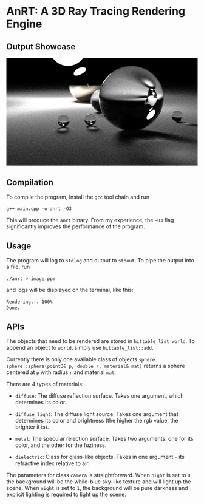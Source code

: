 # AnRT: A 3D Ray Tracing Rendering Engine

## Output Showcase

![](image.jpeg)

## Compilation

To compile the program, install the `gcc` tool chain and run

```
g++ main.cpp -o anrt -O3
```

This will produce the `anrt` binary. From my experience, the `-O3` flag significantly improves the performance of the program.

## Usage

The program will log to `stdlog` and output to `stdout`. To pipe the output into a file, run 

```
./anrt > image.ppm
```
and logs will be displayed on the terminal, like this:
```
Rendering... 100% 
Done.
```

## APIs

The objects that need to be rendered are stored in `hittable_list world`. To append an object to `world`, simply use `hittable_list::add`.

Currently there is only one avaliable class of objects `sphere`. `sphere::sphere(point3& p, double r, material& mat)` returns a sphere centered at `p` with radius `r` and material `mat`.

There are 4 types of materials:

- `diffuse`: The diffuse reflection surface. Takes one argument, which determines its color.

- `diffuse_light`: The diffuse light source. Takes one argument that determines its color and brightness (the higher the rgb value, the brighter it is).

- `metal`: The specular relection surface. Takes two arguments: one for its color, and the other for the fuziness.

- `dielectric`: Class for glass-like objects. Takes in one argument - its refractive index relative to air.

The parameters for class `camera` is straightforward. When `night` is set to `0`, the background will be the while-blue sky-like texture and will light up the scene. When `night` is set to `1`, the background will be pure darkness and explicit lighting is required to light up the scene.